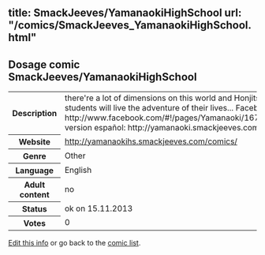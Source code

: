 title: SmackJeeves/YamanaokiHighSchool
url: "/comics/SmackJeeves_YamanaokiHighSchool.html"
---
Dosage comic SmackJeeves/YamanaokiHighSchool
-----------------------------------------

<p id="msg"></p>
<script type="text/javascript">
if (window.location.search === '?edit_info_mail=sent_ok') {
  var elem = document.getElementById("msg");
  elem.innerHTML = 'Edited information sucessfully sent for review, which is usually done daily. Thanks!';
  elem.className = 'ok';
}
</script>
<table class="comicinfo">
<tr>
<th>Description</th><td>there're a lot of dimensions on this world and Honjitsu is where 8 students will live the adventure of their lives... Facebook page: http://www.facebook.com/#!/pages/Yamanaoki/167250876624086 version español: http://yamanaoki.smackjeeves.com be nice 8D</td>
</tr>
<tr>
<th>Website</th><td><a href="http://yamanaokihs.smackjeeves.com/comics/">http://yamanaokihs.smackjeeves.com/comics/</a></td>
</tr>
<tr>
<th>Genre</th><td>Other</td>
</tr>
<tr>
<th>Language</th><td>English</td>
</tr>
<tr>
<th>Adult content</th><td>no</td>
</tr>
<tr>
<th>Status</th><td>ok on 15.11.2013</td>
</tr>
<tr>
<th>Votes</th><td>0</td>
</tr>
</table>

[Edit this info](SmackJeeves_YamanaokiHighSchool_edit.html) or go back to the [comic list](../comic-index.html).
